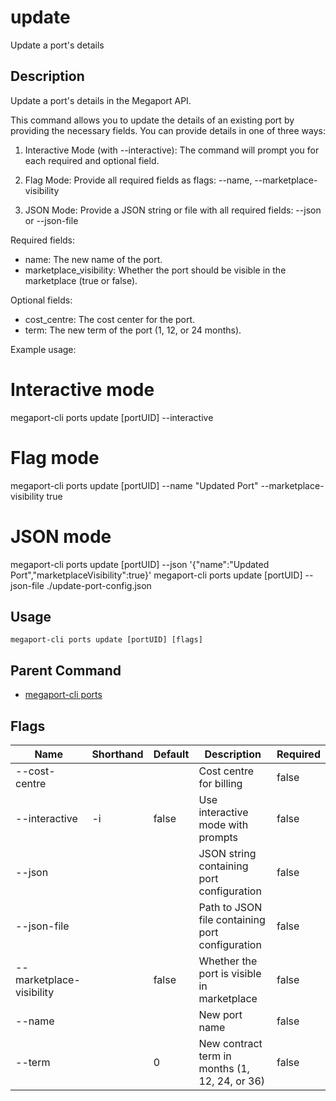 # update

Update a port's details

## Description

Update a port's details in the Megaport API.

This command allows you to update the details of an existing port by providing the necessary fields.
You can provide details in one of three ways:

1. Interactive Mode (with --interactive):
   The command will prompt you for each required and optional field.

2. Flag Mode:
   Provide all required fields as flags:
   --name, --marketplace-visibility

3. JSON Mode:
   Provide a JSON string or file with all required fields:
   --json <json-string> or --json-file <path>

Required fields:
  - name: The new name of the port.
  - marketplace_visibility: Whether the port should be visible in the marketplace (true or false).

Optional fields:
  - cost_centre: The cost center for the port.
  - term: The new term of the port (1, 12, or 24 months).

Example usage:

  # Interactive mode
  megaport-cli ports update [portUID] --interactive

  # Flag mode
  megaport-cli ports update [portUID] --name "Updated Port" --marketplace-visibility true

  # JSON mode
  megaport-cli ports update [portUID] --json '{"name":"Updated Port","marketplaceVisibility":true}'
  megaport-cli ports update [portUID] --json-file ./update-port-config.json



## Usage

```
megaport-cli ports update [portUID] [flags]
```



## Parent Command

* [megaport-cli ports](ports.md)




## Flags

| Name | Shorthand | Default | Description | Required |
|------|-----------|---------|-------------|----------|
| --cost-centre |  |  | Cost centre for billing | false |
| --interactive | -i | false | Use interactive mode with prompts | false |
| --json |  |  | JSON string containing port configuration | false |
| --json-file |  |  | Path to JSON file containing port configuration | false |
| --marketplace-visibility |  | false | Whether the port is visible in marketplace | false |
| --name |  |  | New port name | false |
| --term |  | 0 | New contract term in months (1, 12, 24, or 36) | false |



